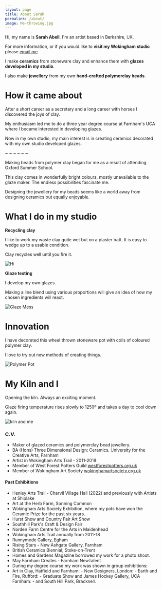 ```yaml
---
layout: page
title: About Sarah
permalink: /about/
image: Me-throwing.jpg
---
```


Hi, my name is **Sarah Abell**. I'm an artist based in Berkshire, UK.

For more information, or if you would like to **visit my Wokingham studio** please [email me](mailto:sarahabellme@outlook.com)

I make **ceramics** from stoneware clay and enhance them with **glazes developed in my studio**. 

I also make **jewellery** from my own **hand-crafted polymerclay beads**.

# How it came about

After a short career as a secretary and a long career with horses I discovered the joys of clay.

My enthusiasm led me to do a three year degree course at Farnham's UCA where I became interested in developing glazes. 

Now in my own studio, my main interest is in creating ceramics decorated with my own studio developed glazes.

~ ~ ~ ~ ~ ~ 

Making beads from polymer clay began for me as a result of attending Oxford Summer School.  

This clay comes in wonderfully bright colours, mostly unavailable to the glaze maker. The endless possibilities fascinate me.

Designing the jewellery for my beads seems like a world away from designing ceramics but equally enjoyable.

# What I do in my studio

**Recycling clay**

I like to work my waste clay quite wet but on a plaster batt. It is easy to wedge up to a usable condition.

Clay recycles well until you fire it.

![Hi](/images/Hi.JPG)

**Glaze testing**

I develop my own glazes.

Making a line blend using various proportions will give an idea of how my chosen ingredients will react.

![Glaze Mess](/images/Glaze-Mess.jpg)

# Innovation

I have decorated this wheel thrown stoneware pot with coils of coloured polymer clay.

I love to try out new methods of creating things. 

![Polymer Pot](/images/Polymer-Pot.jpg)

# My Kiln and I

Opening the kiln. Always an exciting moment.

Glaze firing temperature rises slowly to 1250º and takes a day to cool down again.

![kiln and me](/images/My-Kiln-and-I.jpg)

### C.V.

*	Maker of glazed ceramics and polymerclay bead jewellery.
*	BA (Hons) Three Dimensional Design: Ceramics. University for the Creative Arts, Farnham
*	Artist in Wokingham Arts Trail - 2011-2018
*	Member of West Forest Potters Guild [westforestpotters.org.uk](http://westforestpotters.org.uk/)
*	Member of Wokingham Art Society [wokinghamartsociety.org.uk](https://wokinghamartsociety.org.uk/)


#### Past Exhibitions

* Henley Arts Trail - Charvil Village Hall (2022) and previously with Artists at Shiplake
* Art at the Herb Farm, Sonning Common
* Wokingham Arts Society Exhibition, where my pots have won the Ceramic Prize for the past six years.
* Hurst Show and Country Fair Art Show
* Southhill Park's Craft & Design Fair
* Norden Farm Centre for the Arts in Maidenhead
* Wokingham Arts Trail annually from 2011-18
* Runnymede Gallery, Egham
* Rising Stars - New Ashgate Gallery, Farnham
* British Ceramics Biennial, Stoke-on-Trent
* Homes and Gardens Magazine borrowed my work for a photo shoot.
* May Farnham Creates - Farnham NewTalent
* During my degree course my work was shown in group exhibitions:
* Art in Clay, Hatfield and Farnham: - New Designers, London:  - Earth and Fire, Rufford:  - Graduate Show and James Hockey Gallery, UCA Farnham: - and South Hill Park, Bracknell.
